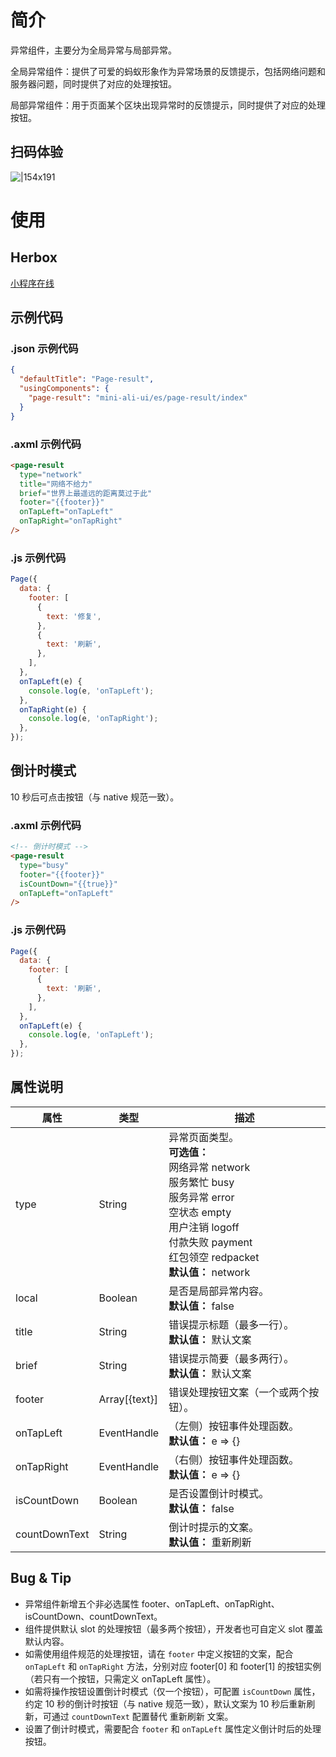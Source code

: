 # 简介

异常组件，主要分为全局异常与局部异常。

全局异常组件：提供了可爱的蚂蚁形象作为异常场景的反馈提示，包括网络问题和服务器问题，同时提供了对应的处理按钮。

局部异常组件：用于页面某个区块出现异常时的反馈提示，同时提供了对应的处理按钮。

## 扫码体验

![|154x191](https://mdn.alipayobjects.com/afts/img/A*zYygR7epO_cAAAAAAAAAAABkAa8wAA/original?bz=openpt_doc&t=Odl4kKM5ksKxXaxUKwpCmAAAAABkMK8AAAAA#align=left&display=inline&height=191&margin=%5Bobject%20Object%5D&originHeight=191&originWidth=154&status=done&style=none&width=154)

# 使用

## Herbox

[小程序在线](https://herbox-embed.alipay.com/s/doc-aliui-page-result?theme=light&previewZoom=75&chInfo=openhome-doc)

## 示例代码

### .json 示例代码

```json
{
  "defaultTitle": "Page-result",
  "usingComponents": {
    "page-result": "mini-ali-ui/es/page-result/index"
  }
}
```

### .axml 示例代码

```html
<page-result
  type="network"
  title="网络不给力"
  brief="世界上最遥远的距离莫过于此"
  footer="{{footer}}"
  onTapLeft="onTapLeft"
  onTapRight="onTapRight"
/>
```

### .js 示例代码

```javascript
Page({
  data: {
    footer: [
      {
        text: '修复',
      },
      {
        text: '刷新',
      },
    ],
  },
  onTapLeft(e) {
    console.log(e, 'onTapLeft');
  },
  onTapRight(e) {
    console.log(e, 'onTapRight');
  },
});
```

## 倒计时模式

10 秒后可点击按钮（与 native 规范一致）。

### .axml 示例代码

```html
<!-- 倒计时模式 -->
<page-result
  type="busy"
  footer="{{footer}}"
  isCountDown="{{true}}"
  onTapLeft="onTapLeft"
/>
```

### .js 示例代码

```javascript
Page({
  data: {
    footer: [
      {
        text: '刷新',
      },
    ],
  },
  onTapLeft(e) {
    console.log(e, 'onTapLeft');
  },
});
```

## 属性说明

| **属性** | **类型** | **描述** |
| --- | --- | --- |
| type | String | 异常页面类型。<br />**可选值：**<br />网络异常 network<br />服务繁忙 busy<br />服务异常 error<br />空状态 empty<br />用户注销 logoff<br />付款失败 payment<br />红包领空 redpacket<br />**默认值：** network |
| local | Boolean | 是否是局部异常内容。<br />**默认值：** false |
| title | String | 错误提示标题（最多一行）。<br />**默认值：** 默认文案 |
| brief | String | 错误提示简要（最多两行）。<br />**默认值：** 默认文案 |
| footer | Array[{text}] | 错误处理按钮文案（一个或两个按钮）。 |
| onTapLeft | EventHandle | （左侧）按钮事件处理函数。<br />**默认值：** e => {} |
| onTapRight | EventHandle | （右侧）按钮事件处理函数。<br />**默认值：** e => {} |
| isCountDown | Boolean | 是否设置倒计时模式。<br />**默认值：** false |
| countDownText | String | 倒计时提示的文案。<br />**默认值：** 重新刷新 |

## Bug & Tip

- 异常组件新增五个非必选属性 footer、onTapLeft、onTapRight、isCountDown、countDownText。
- 组件提供默认 slot 的处理按钮（最多两个按钮），开发者也可自定义 slot 覆盖默认内容。
- 如需使用组件规范的处理按钮，请在 `footer` 中定义按钮的文案，配合 `onTapLeft` 和 `onTapRight` 方法，分别对应 footer[0] 和 footer[1] 的按钮实例（若只有一个按钮，只需定义 onTapLeft 属性）。
- 如需将操作按钮设置倒计时模式（仅一个按钮），可配置 `isCountDown` 属性，约定 10 秒的倒计时按钮（与 native 规范一致），默认文案为 10 秒后重新刷新，可通过 `countDownText` 配置替代 重新刷新 文案。
- 设置了倒计时模式，需要配合 `footer` 和 `onTapLeft` 属性定义倒计时后的处理按钮。
